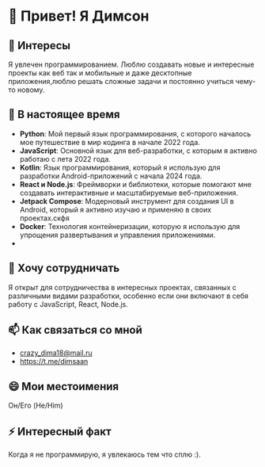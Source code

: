 # 👋 Привет! Я Димсон

## 👀 Интересы
Я увлечен программированием. Люблю создавать новые и интересные проекты как веб так и мобильные и даже десктопные приложения,люблю решать сложные задачи и постоянно учиться чему-то новому.

## 🌱 В настоящее время
- **Python**: Мой первый язык программирования, с которого началось мое путешествие в мир кодинга в начале 2022 года.
- **JavaScript**: Основной язык для веб-разработки, с которым я активно работаю с лета 2022 года.
- **Kotlin**: Язык программирования, который я использую для разработки Android-приложений с начала 2024 года.
- **React и Node.js**: Фреймворки и библиотеки, которые помогают мне создавать интерактивные и масштабируемые веб-приложения.
- **Jetpack Compose**: Модерновый инструмент для создания UI в Android, который я активно изучаю и применяю в своих проектах.скфя
- **Docker**: Технология контейнеризации, которую я использую для упрощения развертывания и управления приложениями.
- 
## 💞️ Хочу сотрудничать
Я открыт для сотрудничества в интересных проектах, связанных с различными видами разработки, особенно если они включают в себя работу с JavaScript, React, Node.js.

## 📫 Как связаться со мной
- crazy_dima18@mail.ru
- https://t.me/dimsaan

## 😄 Мои местоимения
Он/Его (He/Him)

## ⚡ Интересный факт
Когда я не программирую, я увлекаюсь тем что сплю :).
